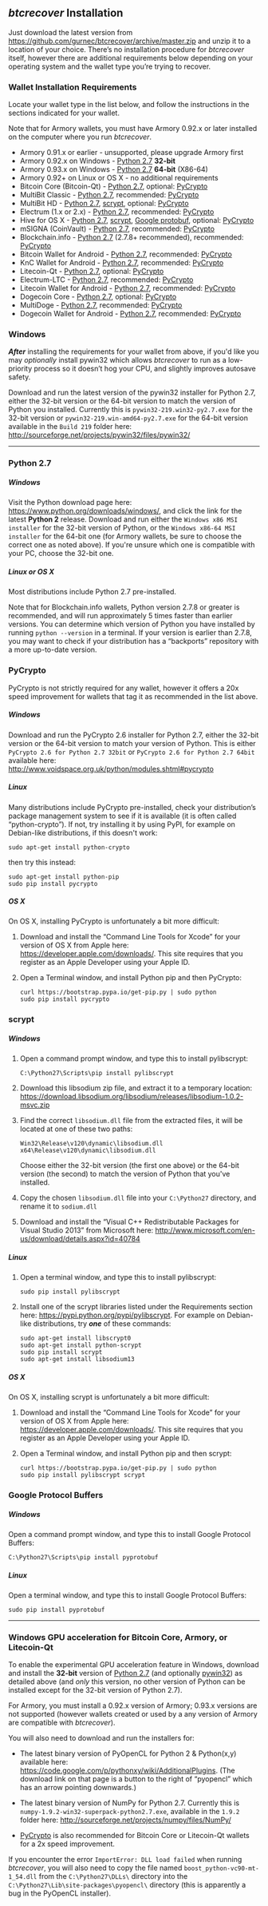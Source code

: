 ## *btcrecover* Installation ##

Just download the latest version from <https://github.com/gurnec/btcrecover/archive/master.zip> and unzip it to a location of your choice. There’s no installation procedure for *btcrecover* itself, however there are additional requirements below depending on your operating system and the wallet type you’re trying to recover.

### Wallet Installation Requirements ###

Locate your wallet type in the list below, and follow the instructions in the sections indicated for your wallet.

Note that for Armory wallets, you must have Armory 0.92.x or later installed on the computer where you run *btcrecover*.

 * Armory 0.91.x or earlier - unsupported, please upgrade Armory first
 * Armory 0.92.x on Windows - [Python 2.7](#python-2.7) **32-bit**
 * Armory 0.93.x on Windows - [Python 2.7](#python-2.7) **64-bit** (X86-64)
 * Armory 0.92+ on Linux or OS X - no additional requirements
 * Bitcoin Core (Bitcoin-Qt) - [Python 2.7](#python-2.7),  optional: [PyCrypto](#pycrypto)
 * MultiBit Classic - [Python 2.7](#python-2.7), recommended: [PyCrypto](#pycrypto)
 * MultiBit HD - [Python 2.7](#python-2.7), [scrypt](#scrypt), optional: [PyCrypto](#pycrypto)
 * Electrum (1.x or 2.x) - [Python 2.7](#python-2.7), recommended: [PyCrypto](#pycrypto)
 * Hive for OS X - [Python 2.7](#python-2.7), [scrypt](#scrypt), [Google protobuf](#google-protocol-buffers), optional: [PyCrypto](#pycrypto)
 * mSIGNA (CoinVault) - [Python 2.7](#python-2.7), recommended: [PyCrypto](#pycrypto)
 * Blockchain.info - [Python 2.7](#python-2.7) (2.7.8+ recommended), recommended: [PyCrypto](#pycrypto)
 * Bitcoin Wallet for Android - [Python 2.7](#python-2.7), recommended: [PyCrypto](#pycrypto)
 * KnC Wallet for Android - [Python 2.7](#python-2.7), recommended: [PyCrypto](#pycrypto)
 * Litecoin-Qt - [Python 2.7](#python-2.7),  optional: [PyCrypto](#pycrypto)
 * Electrum-LTC - [Python 2.7](#python-2.7), recommended: [PyCrypto](#pycrypto)
 * Litecoin Wallet for Android - [Python 2.7](#python-2.7), recommended: [PyCrypto](#pycrypto)
 * Dogecoin Core - [Python 2.7](#python-2.7),  optional: [PyCrypto](#pycrypto)
 * MultiDoge - [Python 2.7](#python-2.7), recommended: [PyCrypto](#pycrypto)
 * Dogecoin Wallet for Android - [Python 2.7](#python-2.7), recommended: [PyCrypto](#pycrypto)


### Windows ###

***After*** installing the requirements for your wallet from above, if you'd like you may *optionally* install pywin32 which allows *btcrecover* to run as a low-priority process so it doesn’t hog your CPU, and slightly improves autosave safety.

Download and run the latest version of the pywin32 installer for Python 2.7, either the 32-bit version or the 64-bit version to match the version of Python you installed. Currently this is `pywin32-219.win32-py2.7.exe` for the 32-bit version or `pywin32-219.win-amd64-py2.7.exe` for the 64-bit version available in the `Build 219` folder here: <http://sourceforge.net/projects/pywin32/files/pywin32/>

----------


### Python 2.7 ###

##### Windows #####

Visit the Python download page here: <https://www.python.org/downloads/windows/>, and click the link for the latest **Python 2** release. Download and run either the `Windows x86 MSI installer` for the 32-bit version of Python, or the `Windows x86-64 MSI installer` for the 64-bit one (for Armory wallets, be sure to choose the correct one as noted above). If you're unsure which one is compatible with your PC, choose the 32-bit one.

##### Linux or OS X #####

Most distributions include Python 2.7 pre-installed.

Note that for Blockchain.info wallets, Python version 2.7.8 or greater is recommended, and will run approximately 5 times faster than earlier versions. You can determine which version of Python you have installed by running `python --version` in a terminal. If your version is earlier than 2.7.8, you may want to check if your distribution has a “backports” repository with a more up-to-date version.


### PyCrypto ###

PyCrypto is not strictly required for any wallet, however it offers a 20x speed improvement for wallets that tag it as recommended in the list above.

##### Windows #####

Download and run the PyCrypto 2.6 installer for Python 2.7, either the 32-bit version or the 64-bit version to match your version of Python. This is either `PyCrypto 2.6 for Python 2.7 32bit` or `PyCrypto 2.6 for Python 2.7 64bit` available here: <http://www.voidspace.org.uk/python/modules.shtml#pycrypto>

##### Linux #####

Many distributions include PyCrypto pre-installed, check your distribution’s package management system to see if it is available (it is often called “python-crypto”). If not, try installing it by using PyPI, for example on Debian-like distributions, if this doesn't work:

    sudo apt-get install python-crypto

then try this instead:

    sudo apt-get install python-pip
    sudo pip install pycrypto

##### OS X #####

On OS X, installing PyCrypto is unfortunately a bit more difficult:

 1. Download and install the “Command Line Tools for Xcode” for your version of OS X from Apple here: <https://developer.apple.com/downloads/>. This site requires that you register as an Apple Developer using your Apple ID.

2.  Open a Terminal window, and install Python pip and then PyCrypto:

        curl https://bootstrap.pypa.io/get-pip.py | sudo python
        sudo pip install pycrypto


### scrypt ###

##### Windows #####

 1. Open a command prompt window, and type this to install pylibscrypt:

        C:\Python27\Scripts\pip install pylibscrypt

 2. Download this libsodium zip file, and extract it to a temporary location: <https://download.libsodium.org/libsodium/releases/libsodium-1.0.2-msvc.zip>

 3. Find the correct `libsodium.dll` file from the extracted files, it will be located at one of these two paths:

        Win32\Release\v120\dynamic\libsodium.dll
        x64\Release\v120\dynamic\libsodium.dll

    Choose either the 32-bit version (the first one above) or the 64-bit version (the second) to match the version of Python that you've installed.

 4. Copy the chosen `libsodium.dll` file into your `C:\Python27` directory, and rename it to `sodium.dll`

 5. Download and install the “Visual C++ Redistributable Packages for Visual Studio 2013” from Microsoft here: <http://www.microsoft.com/en-us/download/details.aspx?id=40784>

##### Linux #####

 1. Open a terminal window, and type this to install pylibscrypt:

        sudo pip install pylibscrypt

 2. Install one of the scrypt libraries listed under the Requirements section here: <https://pypi.python.org/pypi/pylibscrypt>. For example on Debian-like distributions, try ***one*** of these commands:

        sudo apt-get install libscrypt0
        sudo apt-get install python-scrypt
        sudo pip install scrypt
        sudo apt-get install libsodium13

##### OS X #####

On OS X, installing scrypt is unfortunately a bit more difficult:

 1. Download and install the “Command Line Tools for Xcode” for your version of OS X from Apple here: <https://developer.apple.com/downloads/>. This site requires that you register as an Apple Developer using your Apple ID.

2.  Open a Terminal window, and install Python pip and then scrypt:

        curl https://bootstrap.pypa.io/get-pip.py | sudo python
        sudo pip install pylibscrypt scrypt


### Google Protocol Buffers ###

##### Windows #####

Open a command prompt window, and type this to install Google Protocol Buffers:

    C:\Python27\Scripts\pip install pyprotobuf

##### Linux #####

Open a terminal window, and type this to install Google Protocol Buffers:

    sudo pip install pyprotobuf

----------


### Windows GPU acceleration for Bitcoin Core, Armory, or Litecoin-Qt ###

To enable the experimental GPU acceleration feature in Windows, download and install the **32-bit** version of [Python 2.7](#python-2.7) (and optionally [pywin32](#windows)) as detailed above (and *only* this version, no other version of Python can be installed except for the 32-bit version of Python 2.7).

For Armory, you must install a 0.92.x version of Armory; 0.93.x versions are not supported (however wallets created or used by a any version of Armory are compatible with *btcrecover*).

You will also need to download and run the installers for:

 * The latest binary version of PyOpenCL for Python 2 & Python(x,y) available here: <https://code.google.com/p/pythonxy/wiki/AdditionalPlugins>. (The download link on that page is a button to the right of “pyopencl” which has an arrow pointing downwards.)

 * The latest binary version of NumPy for Python 2.7. Currently this is `numpy-1.9.2-win32-superpack-python2.7.exe`, available in the `1.9.2` folder here: <http://sourceforge.net/projects/numpy/files/NumPy/>

 * [PyCrypto](#pycrypto) is also recommended for Bitcoin Core or Litecoin-Qt wallets for a 2x speed improvement.

If you encounter the error `ImportError: DLL load failed` when running *btcrecover*, you will also need to copy the file named `boost_python-vc90-mt-1_54.dll` from the `C:\Python27\DLLs\` directory into the `C:\Python27\Lib\site-packages\pyopencl\` directory (this is apparently a bug in the PyOpenCL installer).
